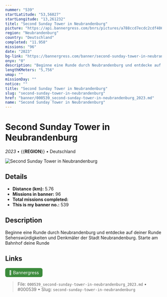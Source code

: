 ```yaml
---
nummer: "539"
startLatitude: "53,56027"
startLongitude: "13,261232"
titel: "Second Sunday Tower in Neubrandenburg"
picture: "https://api.bannergress.com/bnrs/pictures/a788ccd7ecdc2cdf406a7cdbf51c2265"
region: "Neubrandenburg"
country: "Deutschland"
completed: "11.958"
missions: "96"
date: "2023"
bg-link: "https://bannergress.com/banner/second-sunday-tower-in-neubrandenburg-ca2b"
onyx: "0"
description: "Beginne eine Runde durch Neubrandenburg und entdecke auf deiner Runde Sehenswürdigkeiten und Denkmäler der Stadt Neubrandenburg. Starte am Bahnhof deine Runde"
lengthKMeters: "5,756"
umap: ""
missionDay: ""
notice: ""
title: "Second Sunday Tower in Neubrandenburg"
slug: "second-sunday-tower-in-neubrandenburg"
href: "banner/000539_second-sunday-tower-in-neubrandenburg_2023.md"
name: "Second Sunday Tower in Neubrandenburg"
---
```

# Second Sunday Tower in Neubrandenburg

*2023* • {{__REGION__}} • Deutschland

![Second Sunday Tower in Neubrandenburg](https://api.bannergress.com/bnrs/pictures/a788ccd7ecdc2cdf406a7cdbf51c2265)



## Details
- **Distance (km):** 5.76
- **Missions in banner:** 96
- **Total missions completed:** 
- **This is my banner no.:** 539



## Description
Beginne eine Runde durch Neubrandenburg und entdecke auf deiner Runde Sehenswürdigkeiten und Denkmäler der Stadt Neubrandenburg. Starte am Bahnhof deine Runde



## Links
<a href="https://bannergress.com/banner/second-sunday-tower-in-neubrandenburg-ca2b" target="_blank" style="display:inline-block;margin-right:8px;padding:6px 12px;background:#3c8b3c;color:#fff;text-decoration:none;border-radius:6px;">🔗 Bannergress</a>



> File: `000539_second-sunday-tower-in-neubrandenburg_2023.md` • #000539 • Slug: `second-sunday-tower-in-neubrandenburg`
